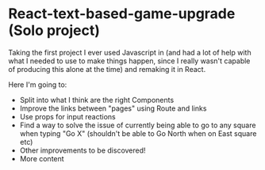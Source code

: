 # React-text-based-game-upgrade (Solo project)

Taking the first project I ever used Javascript in (and had a lot of help with what I needed to use to make things happen, since I really wasn't capable of producing this alone at the time) and remaking it in React.

Here I'm going to:

* Split into what I think are the right Components
* Improve the links between "pages" using Route and links
* Use props for input reactions
* Find a way to solve the issue of currently being able to go to any square when typing "Go X" (shouldn't be able to Go North when on East square etc)
* Other improvements to be discovered!
* More content
